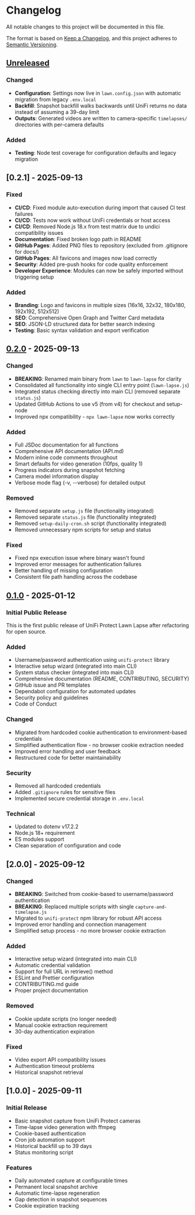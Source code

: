 # Changelog

All notable changes to this project will be documented in this file.

The format is based on [Keep a Changelog](https://keepachangelog.com/en/1.0.0/),
and this project adheres to [Semantic Versioning](https://semver.org/spec/v2.0.0.html).

## [Unreleased]

### Changed

- **Configuration**: Settings now live in `lawn.config.json` with automatic migration from legacy `.env.local`
- **Backfill**: Snapshot backfill walks backwards until UniFi returns no data instead of assuming a 39-day limit
- **Outputs**: Generated videos are written to camera-specific `timelapses/` directories with per-camera defaults

### Added

- **Testing**: Node test coverage for configuration defaults and legacy migration

## [0.2.1] - 2025-09-13

### Fixed

- **CI/CD**: Fixed module auto-execution during import that caused CI test failures
- **CI/CD**: Tests now work without UniFi credentials or host access
- **CI/CD**: Removed Node.js 18.x from test matrix due to undici compatibility issues
- **Documentation**: Fixed broken logo path in README
- **GitHub Pages**: Added PNG files to repository (excluded from .gitignore for docs/)
- **GitHub Pages**: All favicons and images now load correctly
- **Security**: Added pre-push hooks for code quality enforcement
- **Developer Experience**: Modules can now be safely imported without triggering setup

### Added

- **Branding**: Logo and favicons in multiple sizes (16x16, 32x32, 180x180, 192x192, 512x512)
- **SEO**: Comprehensive Open Graph and Twitter Card metadata
- **SEO**: JSON-LD structured data for better search indexing
- **Testing**: Basic syntax validation and export verification

## [0.2.0] - 2025-09-13

### Changed

- **BREAKING**: Renamed main binary from `lawn` to `lawn-lapse` for clarity
- Consolidated all functionality into single CLI entry point (`lawn-lapse.js`)
- Integrated status checking directly into main CLI (removed separate `status.js`)
- Updated GitHub Actions to use v5 (from v4) for checkout and setup-node
- Improved npx compatibility - `npx lawn-lapse` now works correctly

### Added

- Full JSDoc documentation for all functions
- Comprehensive API documentation (API.md)
- Modern inline code comments throughout
- Smart defaults for video generation (10fps, quality 1)
- Progress indicators during snapshot fetching
- Camera model information display
- Verbose mode flag (-v, --verbose) for detailed output

### Removed

- Removed separate `setup.js` file (functionality integrated)
- Removed separate `status.js` file (functionality integrated)
- Removed `setup-daily-cron.sh` script (functionality integrated)
- Removed unnecessary npm scripts for setup and status

### Fixed

- Fixed npx execution issue where binary wasn't found
- Improved error messages for authentication failures
- Better handling of missing configuration
- Consistent file path handling across the codebase

## [0.1.0] - 2025-01-12

### Initial Public Release

This is the first public release of UniFi Protect Lawn Lapse after refactoring for open source.

### Added

- Username/password authentication using `unifi-protect` library
- Interactive setup wizard (integrated into main CLI)
- System status checker (integrated into main CLI)
- Comprehensive documentation (README, CONTRIBUTING, SECURITY)
- GitHub issue and PR templates
- Dependabot configuration for automated updates
- Security policy and guidelines
- Code of Conduct

### Changed

- Migrated from hardcoded cookie authentication to environment-based credentials
- Simplified authentication flow - no browser cookie extraction needed
- Improved error handling and user feedback
- Restructured code for better maintainability

### Security

- Removed all hardcoded credentials
- Added `.gitignore` rules for sensitive files
- Implemented secure credential storage in `.env.local`

### Technical

- Updated to dotenv v17.2.2
- Node.js 18+ requirement
- ES modules support
- Clean separation of configuration and code

## [2.0.0] - 2025-09-12

### Changed

- **BREAKING**: Switched from cookie-based to username/password authentication
- **BREAKING**: Replaced multiple scripts with single `capture-and-timelapse.js`
- Migrated to `unifi-protect` npm library for robust API access
- Improved error handling and connection management
- Simplified setup process - no more browser cookie extraction

### Added

- Interactive setup wizard (integrated into main CLI)
- Automatic credential validation
- Support for full URL in retrieve() method
- ESLint and Prettier configuration
- CONTRIBUTING.md guide
- Proper project documentation

### Removed

- Cookie update scripts (no longer needed)
- Manual cookie extraction requirement
- 30-day authentication expiration

### Fixed

- Video export API compatibility issues
- Authentication timeout problems
- Historical snapshot retrieval

## [1.0.0] - 2025-09-11

### Initial Release

- Basic snapshot capture from UniFi Protect cameras
- Time-lapse video generation with ffmpeg
- Cookie-based authentication
- Cron job automation support
- Historical backfill up to 39 days
- Status monitoring script

### Features

- Daily automated capture at configurable times
- Permanent local snapshot archive
- Automatic time-lapse regeneration
- Gap detection in snapshot sequences
- Cookie expiration tracking

[Unreleased]: https://github.com/dweekly/lawn-lapse/compare/v0.2.0...HEAD
[0.2.0]: https://github.com/dweekly/lawn-lapse/compare/v0.1.0...v0.2.0
[0.1.0]: https://github.com/dweekly/lawn-lapse/releases/tag/v0.1.0
